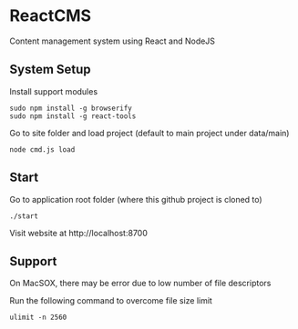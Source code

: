 ReactCMS
========

Content management system using React and NodeJS

System Setup
------------

Install support modules
```
sudo npm install -g browserify
sudo npm install -g react-tools
```

Go to site folder and load project (default to main project under data/main)

```
node cmd.js load
```

Start
-----

Go to application root folder (where this github project is cloned to)

```
./start
```

Visit website at http://localhost:8700


Support
-------

On MacSOX, there may be error due to low number of file descriptors

Run the following command to overcome file size limit
```
ulimit -n 2560
```

